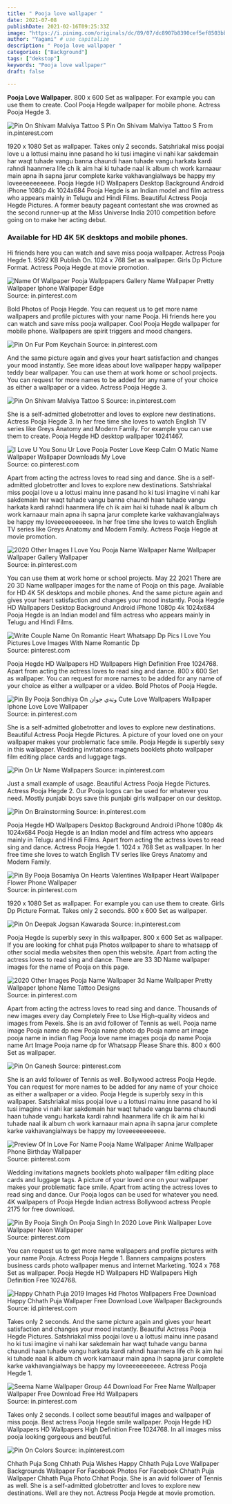 ```yaml
---
title: " Pooja love wallpaper "
date: 2021-07-08
publishDate: 2021-02-16T09:25:33Z
image: "https://i.pinimg.com/originals/dc/89/07/dc8907b8390cef5ef8503bb2e17f6cd6.jpg"
author: "Yagami" # use capitalize
description: " Pooja love wallpaper "
categories: ["Background"]
tags: ["dekstop"]
keywords: "Pooja love wallpaper"
draft: false

---
```



**Pooja Love Wallpaper**. 800 x 600 Set as wallpaper. For example you can use them to create. Cool Pooja Hegde wallpaper for mobile phone. Actress Pooja Hegde 3.

![Pin On Shivam Malviya Tattoo S](https://i.pinimg.com/originals/b0/87/e4/b087e485bf1d3165a8432372aa3e99c6.jpg "Pin On Shivam Malviya Tattoo S")
Pin On Shivam Malviya Tattoo S From in.pinterest.com


1920 x 1080 Set as wallpaper. Takes only 2 seconds. Satshriakal miss poojai love u a lottusi mainu inne pasand ho ki tusi imagine vi nahi kar sakdemain har waqt tuhade vangu banna chaundi haan tuhade vangu harkata kardi rahndi haanmera life ch ik aim hai ki tuhade naal ik album ch work karnaaur main apna ih sapna jarur complete karke vakhavangialways be happy my loveeeeeeeeeee. Pooja Hegde HD Wallpapers Desktop Background Android iPhone 1080p 4k 1024x684 Pooja Hegde is an Indian model and film actress who appears mainly in Telugu and Hindi Films. Beautiful Actress Pooja Hegde Pictures. A former beauty pageant contestant she was crowned as the second runner-up at the Miss Universe India 2010 competition before going on to make her acting debut.

### Available for HD 4K 5K desktops and mobile phones.

Hi friends here you can watch and save miss pooja wallpaper. Actress Pooja Hegde 1. 9592 KB Publish On. 1024 x 768 Set as wallpaper. Girls Dp Picture Format. Actress Pooja Hegde at movie promotion.


![Name Of Wallpaper Pooja Wallppapers Gallery Name Wallpaper Pretty Wallpaper Iphone Wallpaper Edge](https://i.pinimg.com/originals/9d/78/3b/9d783b0599c0706c67ecf01e48f3f04f.jpg "Name Of Wallpaper Pooja Wallppapers Gallery Name Wallpaper Pretty Wallpaper Iphone Wallpaper Edge")
Source: in.pinterest.com

Bold Photos of Pooja Hegde. You can request us to get more name wallpapers and profile pictures with your name Pooja. Hi friends here you can watch and save miss pooja wallpaper. Cool Pooja Hegde wallpaper for mobile phone. Wallpapers are spirit triggers and mood changers.

![Pin On Fur Pom Keychain](https://i.pinimg.com/736x/2c/b5/f7/2cb5f7c87756e49d5fa58c9abda12531.jpg "Pin On Fur Pom Keychain")
Source: in.pinterest.com

And the same picture again and gives your heart satisfaction and changes your mood instantly. See more ideas about love wallpaper happy wallpaper teddy bear wallpaper. You can use them at work home or school projects. You can request for more names to be added for any name of your choice as either a wallpaper or a video. Actress Pooja Hegde 3.

![Pin On Shivam Malviya Tattoo S](https://i.pinimg.com/originals/b0/87/e4/b087e485bf1d3165a8432372aa3e99c6.jpg "Pin On Shivam Malviya Tattoo S")
Source: in.pinterest.com

She is a self-admitted globetrotter and loves to explore new destinations. Actress Pooja Hegde 3. In her free time she loves to watch English TV series like Greys Anatomy and Modern Family. For example you can use them to create. Pooja Hegde HD desktop wallpaper 10241467.

![I Love U You Sonu Ur Love Pooja Poster Love Keep Calm O Matic Name Wallpaper Wallpaper Downloads My Love](https://i.pinimg.com/originals/d3/a0/e9/d3a0e994717603f3c1cb73a012fd9ef5.png "I Love U You Sonu Ur Love Pooja Poster Love Keep Calm O Matic Name Wallpaper Wallpaper Downloads My Love")
Source: co.pinterest.com

Apart from acting the actress loves to read sing and dance. She is a self-admitted globetrotter and loves to explore new destinations. Satshriakal miss poojai love u a lottusi mainu inne pasand ho ki tusi imagine vi nahi kar sakdemain har waqt tuhade vangu banna chaundi haan tuhade vangu harkata kardi rahndi haanmera life ch ik aim hai ki tuhade naal ik album ch work karnaaur main apna ih sapna jarur complete karke vakhavangialways be happy my loveeeeeeeeeee. In her free time she loves to watch English TV series like Greys Anatomy and Modern Family. Actress Pooja Hegde at movie promotion.

![2020 Other Images I Love You Pooja Name Wallpaper Name Wallpaper Wallpaper Gallery Wallpaper](https://i.pinimg.com/originals/d9/a3/e4/d9a3e4050e861f352358e7b663744288.jpg "2020 Other Images I Love You Pooja Name Wallpaper Name Wallpaper Wallpaper Gallery Wallpaper")
Source: in.pinterest.com

You can use them at work home or school projects. May 22 2021 There are 20 3D Name wallpaper images for the name of Pooja on this page. Available for HD 4K 5K desktops and mobile phones. And the same picture again and gives your heart satisfaction and changes your mood instantly. Pooja Hegde HD Wallpapers Desktop Background Android iPhone 1080p 4k 1024x684 Pooja Hegde is an Indian model and film actress who appears mainly in Telugu and Hindi Films.

![Write Couple Name On Romantic Heart Whatsapp Dp Pics I Love You Pictures Love Images With Name Romantic Dp](https://i.pinimg.com/564x/db/e7/af/dbe7af5273523457583e6e35bb19261c.jpg "Write Couple Name On Romantic Heart Whatsapp Dp Pics I Love You Pictures Love Images With Name Romantic Dp")
Source: pinterest.com

Pooja Hegde HD Wallpapers HD Wallpapers High Definition Free 1024768. Apart from acting the actress loves to read sing and dance. 800 x 600 Set as wallpaper. You can request for more names to be added for any name of your choice as either a wallpaper or a video. Bold Photos of Pooja Hegde.

![Pin By Pooja Sondhiya On وتةي جوان Cute Love Wallpapers Wallpaper Iphone Love Love Wallpaper](https://i.pinimg.com/736x/a6/42/b7/a642b784023061180e3837af4faef65b.jpg "Pin By Pooja Sondhiya On وتةي جوان Cute Love Wallpapers Wallpaper Iphone Love Love Wallpaper")
Source: in.pinterest.com

She is a self-admitted globetrotter and loves to explore new destinations. Beautiful Actress Pooja Hegde Pictures. A picture of your loved one on your wallpaper makes your problematic face smile. Pooja Hegde is superbly sexy in this wallpaper. Wedding invitations magnets booklets photo wallpaper film editing place cards and luggage tags.

![Pin On Ur Name Wallpapers](https://i.pinimg.com/originals/ee/c3/bd/eec3bd84992c98a05aa4df7731bd13d2.jpg "Pin On Ur Name Wallpapers")
Source: in.pinterest.com

Just a small example of usage. Beautiful Actress Pooja Hegde Pictures. Actress Pooja Hegde 2. Our Pooja logos can be used for whatever you need. Mostly punjabi boys save this punjabi girls wallpaper on our desktop.

![Pin On Brainstorming](https://i.pinimg.com/736x/69/52/1c/69521c1f644ef1fd8b9f5efcf3d3a071.jpg "Pin On Brainstorming")
Source: in.pinterest.com

Pooja Hegde HD Wallpapers Desktop Background Android iPhone 1080p 4k 1024x684 Pooja Hegde is an Indian model and film actress who appears mainly in Telugu and Hindi Films. Apart from acting the actress loves to read sing and dance. Actress Pooja Hegde 1. 1024 x 768 Set as wallpaper. In her free time she loves to watch English TV series like Greys Anatomy and Modern Family.

![Pin By Pooja Bosamiya On Hearts Valentines Wallpaper Heart Wallpaper Flower Phone Wallpaper](https://i.pinimg.com/originals/bf/d1/b1/bfd1b1c839d0cb994fe624bc45766e0d.jpg "Pin By Pooja Bosamiya On Hearts Valentines Wallpaper Heart Wallpaper Flower Phone Wallpaper")
Source: in.pinterest.com

1920 x 1080 Set as wallpaper. For example you can use them to create. Girls Dp Picture Format. Takes only 2 seconds. 800 x 600 Set as wallpaper.

![Pin On Deepak Jogsan Kawarada](https://i.pinimg.com/564x/da/e1/cf/dae1cf37b9561d0aecc87497ea453a82.jpg "Pin On Deepak Jogsan Kawarada")
Source: in.pinterest.com

Pooja Hegde is superbly sexy in this wallpaper. 800 x 600 Set as wallpaper. If you are looking for chhat puja Photos wallpaper to share to whatsapp of other social media websites then open this website. Apart from acting the actress loves to read sing and dance. There are 33 3D Name wallpaper images for the name of Pooja on this page.

![2020 Other Images Pooja Name Wallpaper 3d Name Wallpaper Pretty Wallpaper Iphone Name Tattoo Designs](https://i.pinimg.com/originals/a4/9a/fc/a49afc6b15c4a32e1739d3b2d6cd5571.jpg "2020 Other Images Pooja Name Wallpaper 3d Name Wallpaper Pretty Wallpaper Iphone Name Tattoo Designs")
Source: in.pinterest.com

Apart from acting the actress loves to read sing and dance. Thousands of new images every day Completely Free to Use High-quality videos and images from Pexels. She is an avid follower of Tennis as well. Pooja name image Pooja name dp new Pooja name photo dp Pooja name art image pooja name in indian flag Pooja love name images pooja dp name Pooja name Art Image Pooja name dp for Whatsapp Please Share this. 800 x 600 Set as wallpaper.

![Pin On Ganesh](https://i.pinimg.com/originals/18/2c/4d/182c4d8e952e22b90af6fbf84cdcbb2c.png "Pin On Ganesh")
Source: pinterest.com

She is an avid follower of Tennis as well. Bollywood actress Pooja Hegde. You can request for more names to be added for any name of your choice as either a wallpaper or a video. Pooja Hegde is superbly sexy in this wallpaper. Satshriakal miss poojai love u a lottusi mainu inne pasand ho ki tusi imagine vi nahi kar sakdemain har waqt tuhade vangu banna chaundi haan tuhade vangu harkata kardi rahndi haanmera life ch ik aim hai ki tuhade naal ik album ch work karnaaur main apna ih sapna jarur complete karke vakhavangialways be happy my loveeeeeeeeeee.

![Preview Of In Love For Name Pooja Name Wallpaper Anime Wallpaper Phone Birthday Wallpaper](https://i.pinimg.com/originals/ba/73/f4/ba73f48fd7e907932c6dc3610904f741.jpg "Preview Of In Love For Name Pooja Name Wallpaper Anime Wallpaper Phone Birthday Wallpaper")
Source: pinterest.com

Wedding invitations magnets booklets photo wallpaper film editing place cards and luggage tags. A picture of your loved one on your wallpaper makes your problematic face smile. Apart from acting the actress loves to read sing and dance. Our Pooja logos can be used for whatever you need. 4K wallpapers of Pooja Hegde Indian actress Bollywood actress People 2175 for free download.

![Pin By Pooja Singh On Pooja Singh In 2020 Love Pink Wallpaper Love Wallpaper Neon Wallpaper](https://i.pinimg.com/474x/28/ed/d9/28edd99b12ec97c810a2902abe031473.jpg "Pin By Pooja Singh On Pooja Singh In 2020 Love Pink Wallpaper Love Wallpaper Neon Wallpaper")
Source: pinterest.com

You can request us to get more name wallpapers and profile pictures with your name Pooja. Actress Pooja Hegde 1. Banners campaigns posters business cards photo wallpaper menus and internet Marketing. 1024 x 768 Set as wallpaper. Pooja Hegde HD Wallpapers HD Wallpapers High Definition Free 1024768.

![Happy Chhath Puja 2019 Images Hd Photos Wallpapers Free Download Happy Chhath Puja Wallpaper Free Download Love Wallpaper Backgrounds](https://i.pinimg.com/564x/6a/19/67/6a19679069537b35e3a0674595736d87.jpg "Happy Chhath Puja 2019 Images Hd Photos Wallpapers Free Download Happy Chhath Puja Wallpaper Free Download Love Wallpaper Backgrounds")
Source: id.pinterest.com

Takes only 2 seconds. And the same picture again and gives your heart satisfaction and changes your mood instantly. Beautiful Actress Pooja Hegde Pictures. Satshriakal miss poojai love u a lottusi mainu inne pasand ho ki tusi imagine vi nahi kar sakdemain har waqt tuhade vangu banna chaundi haan tuhade vangu harkata kardi rahndi haanmera life ch ik aim hai ki tuhade naal ik album ch work karnaaur main apna ih sapna jarur complete karke vakhavangialways be happy my loveeeeeeeeeee. Actress Pooja Hegde 1.

![Seema Name Wallpaper Group 44 Download For Free Name Wallpaper Wallpaper Free Download Free Hd Wallpapers](https://i.pinimg.com/564x/65/f1/88/65f188a3463c06289da6148562504dfc.jpg "Seema Name Wallpaper Group 44 Download For Free Name Wallpaper Wallpaper Free Download Free Hd Wallpapers")
Source: in.pinterest.com

Takes only 2 seconds. I collect some beautiful images and wallpaper of miss pooja. Best actress Pooja Hegde smile wallpaper. Pooja Hegde HD Wallpapers HD Wallpapers High Definition Free 1024768. In all images miss pooja looking gorgeous and beutiful.

![Pin On Colors](https://i.pinimg.com/originals/dc/89/07/dc8907b8390cef5ef8503bb2e17f6cd6.jpg "Pin On Colors")
Source: in.pinterest.com

Chhath Puja Song Chhath Puja Wishes Happy Chhath Puja Love Wallpaper Backgrounds Wallpaper For Facebook Photos For Facebook Chhath Puja Wallpaper Chhath Puja Photo Chhat Pooja. She is an avid follower of Tennis as well. She is a self-admitted globetrotter and loves to explore new destinations. Well are they not. Actress Pooja Hegde at movie promotion.


